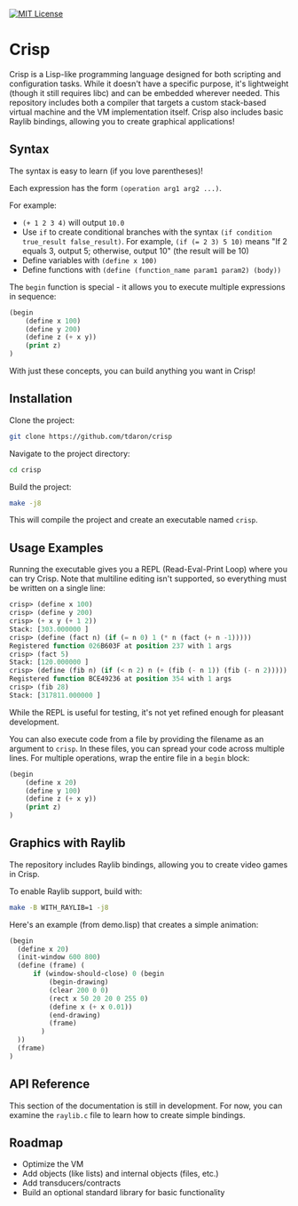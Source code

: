 [![MIT License](https://img.shields.io/badge/License-MIT-green.svg)](https://choosealicense.com/licenses/mit/)

# Crisp


Crisp is a Lisp-like programming language designed for both scripting and configuration tasks. While it doesn't have a specific purpose, it's lightweight (though it still requires libc) and can be embedded wherever needed. This repository includes both a compiler that targets a custom stack-based virtual machine and the VM implementation itself. Crisp also includes basic Raylib bindings, allowing you to create graphical applications!

## Syntax

The syntax is easy to learn (if you love parentheses)!

Each expression has the form `(operation arg1 arg2 ...)`.

For example:
- `(+ 1 2 3 4)` will output `10.0`
- Use `if` to create conditional branches with the syntax `(if condition true_result false_result)`. For example, `(if (= 2 3) 5 10)` means "If 2 equals 3, output 5; otherwise, output 10" (the result will be 10)
- Define variables with `(define x 100)`
- Define functions with `(define (function_name param1 param2) (body))`

The `begin` function is special - it allows you to execute multiple expressions in sequence:

```lisp
(begin
    (define x 100)
    (define y 200)
    (define z (+ x y))
    (print z)
)
```

With just these concepts, you can build anything you want in Crisp!

## Installation

Clone the project:
```bash
git clone https://github.com/tdaron/crisp
```

Navigate to the project directory:
```bash
cd crisp
```

Build the project:
```bash
make -j8
```

This will compile the project and create an executable named `crisp`.

## Usage Examples

Running the executable gives you a REPL (Read-Eval-Print Loop) where you can try Crisp. Note that multiline editing isn't supported, so everything must be written on a single line:

```lisp
crisp> (define x 100)
crisp> (define y 200)
crisp> (+ x y (+ 1 2))
Stack: [303.000000 ]
crisp> (define (fact n) (if (= n 0) 1 (* n (fact (+ n -1)))))
Registered function 026B603F at position 237 with 1 args
crisp> (fact 5)
Stack: [120.000000 ]
crisp> (define (fib n) (if (< n 2) n (+ (fib (- n 1)) (fib (- n 2)))))
Registered function BCE49236 at position 354 with 1 args
crisp> (fib 28)
Stack: [317811.000000 ]
```

While the REPL is useful for testing, it's not yet refined enough for pleasant development.

You can also execute code from a file by providing the filename as an argument to `crisp`. In these files, you can spread your code across multiple lines. For multiple operations, wrap the entire file in a `begin` block:

```lisp
(begin
    (define x 20)
    (define y 100)
    (define z (+ x y))
    (print z)
)
```

## Graphics with Raylib

The repository includes Raylib bindings, allowing you to create video games in Crisp.

To enable Raylib support, build with:
```bash
make -B WITH_RAYLIB=1 -j8
```

Here's an example (from demo.lisp) that creates a simple animation:

```lisp
(begin
  (define x 20)
  (init-window 600 800)
  (define (frame) (
      if (window-should-close) 0 (begin
          (begin-drawing)
          (clear 200 0 0)
          (rect x 50 20 20 0 255 0)
          (define x (+ x 0.01))
          (end-drawing)
          (frame)
        )
  ))
  (frame)
)
```

## API Reference

This section of the documentation is still in development. For now, you can examine the `raylib.c` file to learn how to create simple bindings.

## Roadmap

- Optimize the VM
- Add objects (like lists) and internal objects (files, etc.)
- Add transducers/contracts
- Build an optional standard library for basic functionality

